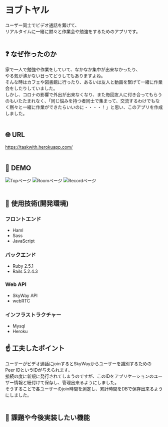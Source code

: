 # ヨブトヤル

ユーザー同士でビデオ通話を繋げて、<br>
リアルタイムに一緒に黙々と作業会や勉強をするためのアプリです。
<br>
<br>

## :question: なぜ作ったのか

家で一人で勉強や作業をしていて、なかなか集中が出来なかったり、<br>
やる気が沸かない日ってどうしてもありますよね。<br>
そんな時はカフェや図書館に行ったり、あるいは友人と動画を繋げて一緒に作業会をしたりしていました。<br>
しかし、コロナの影響で外出が出来なくなり、また毎回友人に付き合ってもらうのもいたたまれなく、「同じ悩みを持つ者同士で集まって、交流するわけでもなく黙々と一緒に作業ができたらいいのに・・・・！」と思い、このアプリを作成しました。
<br>
<br>

## :globe_with_meridians: URL
https://taskwith.herokuapp.com/
<br>
<br>

## :eyes: DEMO
![Topページ](https://user-images.githubusercontent.com/61342566/87677493-c9afbe00-c7b4-11ea-8516-c0083eee5e2d.png)
![Roomページ](https://user-images.githubusercontent.com/61342566/87676448-97519100-c7b3-11ea-829a-eb2519c454cb.png)
![Recordページ](https://user-images.githubusercontent.com/61342566/87676488-a46e8000-c7b3-11ea-8872-ddfa86567a48.png)
<br>
<br>

## :wrench: 使用技術(開発環境)
### フロントエンド
* Haml
* Sass
* JavaScript

### バックエンド
* Ruby 2.5.1
* Rails 5.2.4.3

### Web API
* SkyWay API
* webRTC

### インフラストラクチャー
* Mysql
* Heroku


## :point_up: 工夫したポイント
ユーザーがビデオ通話にjoinするとSkyWayからユーザーを識別するための<br>
Peer IDというIDが与えられます。<br>
接続の度に新規に発行されてしまうのですが、このIDをアプリケーションのユーザー情報と紐付けて保存し、管理出来るようにしました。<br>
そうすることで各ユーザーのjoin時間を測定し、累計時間をDBで保存出来るようにしました。
<br>
<br>

## :pencil: 課題や今後実装したい機能

